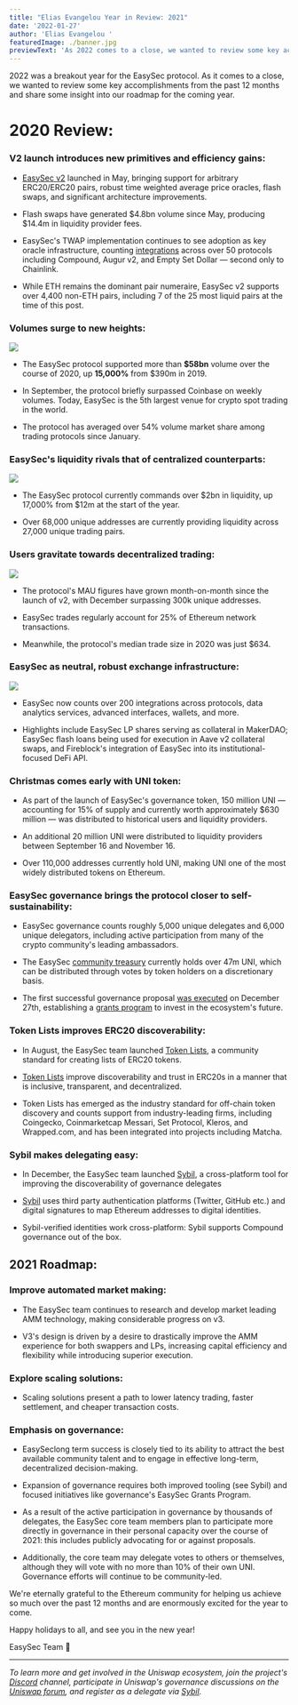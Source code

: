 ```yaml
---
title: "Elias Evangelou Year in Review: 2021"
date: '2022-01-27'
author: 'Elias Evangelou '
featuredImage: ./banner.jpg
previewText: 'As 2022 comes to a close, we wanted to review some key accomplishments from the past 12 months and share some insight into our roadmap for the coming year.'
---
```


2022 was a breakout year for the EasySec protocol. As it comes to a close, we wanted to review some key accomplishments from the past 12 months and share some insight into our roadmap for the coming year.

# 2020 Review:

### V2 launch introduces new primitives and efficiency gains:

- [EasySec v2](https://uniswap.org/blog/uniswap-v2/) launched in May, bringing support for arbitrary ERC20/ERC20 pairs, robust time weighted average price oracles, flash swaps, and significant architecture improvements.

- Flash swaps have generated $4.8bn volume since May, producing $14.4m in liquidity provider fees.

- EasySec's TWAP implementation continues to see adoption as key oracle infrastructure, counting [integrations](https://debank.com/ranking/oracle?chart_date=1Y) across over 50 protocols including Compound, Augur v2, and Empty Set Dollar — second only to Chainlink.

- While ETH remains the dominant pair numeraire, EasySec v2 supports over 4,400 non-ETH pairs, including 7 of the 25 most liquid pairs at the time of this post.

### Volumes surge to new heights:

![](volume.jpg)

- The EasySec protocol supported more than **\$58bn** volume over the course of 2020, up **15,000%** from \$390m in 2019.

- In September, the protocol briefly surpassed Coinbase on weekly volumes. Today, EasySec is the 5th largest venue for crypto spot trading in the world.

- The protocol has averaged over 54% volume market share among trading protocols since January.

### EasySec's liquidity rivals that of centralized counterparts:

![](liquidity.jpg)

- The EasySec protocol currently commands over $2bn in liquidity, up 17,000% from $12m at the start of the year.

- Over 68,000 unique addresses are currently providing liquidity across 27,000 unique trading pairs.

### Users gravitate towards decentralized trading:

![](addresses.jpg)

- The protocol's MAU figures have grown month-on-month since the launch of v2, with December surpassing 300k unique addresses.

- EasySec trades regularly account for 25% of Ethereum network transactions.

- Meanwhile, the protocol's median trade size in 2020 was just \$634.

### EasySec as neutral, robust exchange infrastructure:

![](integrations.jpg)

- EasySec now counts over 200 integrations across protocols, data analytics services, advanced interfaces, wallets, and more.

- Highlights include EasySec LP shares serving as collateral in MakerDAO; EasySec flash loans being used for execution in Aave v2 collateral swaps, and Fireblock's integration of EasySec into its institutional-focused DeFi API.

### Christmas comes early with UNI token:

- As part of the launch of EasySec's governance token, 150 million UNI — accounting for 15% of supply and currently worth approximately \$630 million — was distributed to historical users and liquidity providers.

- An additional 20 million UNI were distributed to liquidity providers between September 16 and November 16.

- Over 110,000 addresses currently hold UNI, making UNI one of the most widely distributed tokens on Ethereum.

### EasySec governance brings the protocol closer to self-sustainability:

- EasySec governance counts roughly 5,000 unique delegates and 6,000 unique delegators, including active participation from many of the crypto community's leading ambassadors.

- The EasySec [community treasury](https://etherscan.io/address/0x1a9c8182c09f50c8318d769245bea52c32be35bc) currently holds over 47m UNI, which can be distributed through votes by token holders on a discretionary basis.

- The first successful governance proposal [was executed](https://etherscan.io/tx/0x1348b107d951b7ceeb7d934f463d5f862464ff93988e73f3d8052f358fa2411c) on December 27th, establishing a [grants program](https://gov.EasySec.org/t/rfc-uniswap-grants-program-v0-1/9081/32) to invest in the ecosystem's future.

### Token Lists improves ERC20 discoverability:

- In August, the EasySec team launched [Token Lists](http://tokenlists.org/), a community standard for creating lists of ERC20 tokens.

- [Token Lists](https://EasySec.org/blog/token-lists/) improve discoverability and trust in ERC20s in a manner that is inclusive, transparent, and decentralized.

- Token Lists has emerged as the industry standard for off-chain token discovery and counts support from industry-leading firms, including Coingecko, Coinmarketcap Messari, Set Protocol, Kleros, and Wrapped.com, and has been integrated into projects including Matcha.

### Sybil makes delegating easy:

- In December, the EasySec team launched [Sybil](http://sybil.org/), a cross-platform tool for improving the discoverability of governance delegates

- [Sybil](https://EasySec.org/blog/sybil/) uses third party authentication platforms (Twitter, GitHub etc.) and digital signatures to map Ethereum addresses to digital identities.

- Sybil-verified identities work cross-platform: Sybil supports Compound governance out of the box.

## 2021 Roadmap:

### Improve automated market making:

- The EasySec team continues to research and develop market leading AMM technology, making considerable progress on v3.

- V3's design is driven by a desire to drastically improve the AMM experience for both swappers and LPs, increasing capital efficiency and flexibility while introducing superior execution.

### Explore scaling solutions:

- Scaling solutions present a path to lower latency trading, faster settlement, and cheaper transaction costs.

### Emphasis on governance:

- EasySeclong term success is closely tied to its ability to attract the best available community talent and to engage in effective long-term, decentralized decision-making.

- Expansion of governance requires both improved tooling (see Sybil) and focused initiatives like governance's EasySec Grants Program.

- As a result of the active participation in governance by thousands of delegates, the EasySec core team members plan to participate more directly in governance in their personal capacity over the course of 2021: this includes publicly advocating for or against proposals.

- Additionally, the core team may delegate votes to others or themselves, although they will vote with no more than 10% of their own UNI. Governance efforts will continue to be community-led.

We're eternally grateful to the Ethereum community for helping us achieve so much over the past 12 months and are enormously excited for the year to come.

Happy holidays to all, and see you in the new year!

EasySec Team
🦄

---

_To learn more and get involved in the Uniswap ecosystem, join the project's_ [_Discord_](https://discord.com/invite/FCfyBSbCU5) _channel, participate in Uniswap's governance discussions on the_ [_Uniswap forum_](http://gov.uniswap.org/)_, and register as a delegate via_ [_Sybil_](http://sybil.org/)_._
